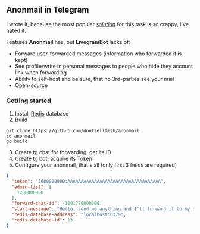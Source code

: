## Anonmail in Telegram

I wrote it, because the most popular _[solution](https://t.me/LivegramBot)_ for this task is so crappy, I've hated it.

Features **Anonmail** has, but **LivegramBot** lacks of:

- Forward user-forwarded messages (information who forwarded it is kept)
- See profile/write in personal messages to people who hide they account link when forwarding
- Ability to self-host and be sure, that no 3rd-parties see your mail
- Open-source


### Getting started

1. Install [Redis](https://redis.io/docs/getting-started/installation/) database
2. Build

```shell
git clone https://github.com/dontsellfish/anonmail
cd anonmail
go build
```

3. Create tg chat for forwarding, get its ID
4. Create tg bot, acquire its Token
5. Configure your anonmail, that's all (only first 3 fields are required)

```json
{
  "token": "5600000000:AAAAAAAAAAAAAAAAAAAAAAAAAAAAAAAAAAA",
  "admin-list": [
    1700000000
  ],
  "forward-chat-id": -1001770000000,
  "start-message": "Hello, send me anything and I'll forward it to my owner",
  "redis-database-address": "localhost:6379",
  "redis-database-id": 13
}
```